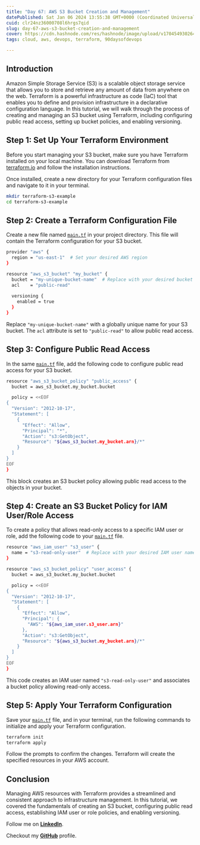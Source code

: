 ```yaml
---
title: "Day 67: AWS S3 Bucket Creation and Management"
datePublished: Sat Jan 06 2024 13:55:38 GMT+0000 (Coordinated Universal Time)
cuid: clr24nz36000708l6hrgs7qid
slug: day-67-aws-s3-bucket-creation-and-management
cover: https://cdn.hashnode.com/res/hashnode/image/upload/v1704549302649/e7146e12-9b8a-49d1-9eed-059d3833a03f.png
tags: cloud, aws, devops, terraform, 90daysofdevops

---
```


## Introduction

Amazon Simple Storage Service (S3) is a scalable object storage service that allows you to store and retrieve any amount of data from anywhere on the web. Terraform is a powerful infrastructure as code (IaC) tool that enables you to define and provision infrastructure in a declarative configuration language. In this tutorial, we will walk through the process of creating and managing an S3 bucket using Terraform, including configuring public read access, setting up bucket policies, and enabling versioning.

## Step 1: Set Up Your Terraform Environment

Before you start managing your S3 bucket, make sure you have Terraform installed on your local machine. You can download Terraform from [terraform.io](http://terraform.io) and follow the installation instructions.

Once installed, create a new directory for your Terraform configuration files and navigate to it in your terminal.

```bash
mkdir terraform-s3-example
cd terraform-s3-example
```

## Step 2: Create a Terraform Configuration File

Create a new file named [`main.tf`](http://main.tf) in your project directory. This file will contain the Terraform configuration for your S3 bucket.

```bash
provider "aws" {
  region = "us-east-1"  # Set your desired AWS region
}

resource "aws_s3_bucket" "my_bucket" {
  bucket = "my-unique-bucket-name"  # Replace with your desired bucket name
  acl    = "public-read"
  
  versioning {
    enabled = true
  }
}
```

Replace `"my-unique-bucket-name"` with a globally unique name for your S3 bucket. The `acl` attribute is set to `"public-read"` to allow public read access.

## Step 3: Configure Public Read Access

In the same [`main.tf`](http://main.tf) file, add the following code to configure public read access for your S3 bucket.

```bash
resource "aws_s3_bucket_policy" "public_access" {
  bucket = aws_s3_bucket.my_bucket.bucket

  policy = <<EOF
{
  "Version": "2012-10-17",
  "Statement": [
    {
      "Effect": "Allow",
      "Principal": "*",
      "Action": "s3:GetObject",
      "Resource": "${aws_s3_bucket.my_bucket.arn}/*"
    }
  ]
}
EOF
}
```

This block creates an S3 bucket policy allowing public read access to the objects in your bucket.

## Step 4: Create an S3 Bucket Policy for IAM User/Role Access

To create a policy that allows read-only access to a specific IAM user or role, add the following code to your [`main.tf`](http://main.tf) file.

```bash
resource "aws_iam_user" "s3_user" {
  name = "s3-read-only-user"  # Replace with your desired IAM user name
}

resource "aws_s3_bucket_policy" "user_access" {
  bucket = aws_s3_bucket.my_bucket.bucket

  policy = <<EOF
{
  "Version": "2012-10-17",
  "Statement": [
    {
      "Effect": "Allow",
      "Principal": {
        "AWS": "${aws_iam_user.s3_user.arn}"
      },
      "Action": "s3:GetObject",
      "Resource": "${aws_s3_bucket.my_bucket.arn}/*"
    }
  ]
}
EOF
}
```

This code creates an IAM user named `"s3-read-only-user"` and associates a bucket policy allowing read-only access.

## Step 5: Apply Your Terraform Configuration

Save your [`main.tf`](http://main.tf) file, and in your terminal, run the following commands to initialize and apply your Terraform configuration.

```bash
terraform init
terraform apply
```

Follow the prompts to confirm the changes. Terraform will create the specified resources in your AWS account.

## Conclusion

Managing AWS resources with Terraform provides a streamlined and consistent approach to infrastructure management. In this tutorial, we covered the fundamentals of creating an S3 bucket, configuring public read access, establishing IAM user or role policies, and enabling versioning.

Follow me on [**LinkedIn**](https://www.linkedin.com/in/arjunmenon-devops/).

Checkout my [**GitHub**](https://github.com/ArjunMnn) profile.